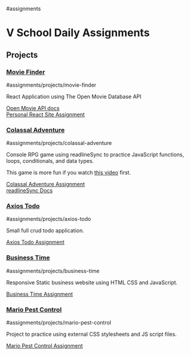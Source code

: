 #assignments
<h1>V School Daily Assignments</h1>

<h2>Projects</h2>

<h3><a href="https://github.com/aknud/assignments/tree/master/projects/movie-finder" target="blank">Movie Finder</a></h3>
<p>#assignments/projects/movie-finder</p>
<p>React Application using The Open Movie Database API</p>
<a href="http://www.omdbapi.com/" target="blank">Open Movie API docs</a>
<br>
<a href="https://coursework.vschool.io/personal-react-site/" target="blank">Personal React Site Assignment</a>


<h3><a href="https://github.com/aknud/assignments/tree/master/projects/colassal-adventure" target="blank"> Colassal Adventure</a></h3>
<p>#assignments/projects/colassal-adventure</p>
<p>Console RPG game using readlineSync to practice JavaScript functions, loops, conditionals, and data types.</p>
<p>This game is more fun if you watch <a href="https://www.youtube.com/watch?v=o0u4M6vppCI" target="blank">this video</a> first.</p>
<a href="https://coursework.vschool.io/colossal-adventure-console-rpg/" target="blank">Colassal Adventure Assignment</a>
<br>
<a href="https://www.npmjs.com/package/readline-sync">readlineSync Docs</a>


<h3><a href="https://github.com/aknud/assignments/tree/master/projects/axios-todo" target="blank">Axios Todo</a></h3>
<p>#assignments/projects/axios-todo</p>
<p>Small full crud todo application.</p>
<a href="https://coursework.vschool.io/axios-todo-practice/" target="blank">Axios Todo Assignment</a>


<h3><a href="https://github.com/aknud/assignments/tree/master/projects/business-time" target="blank"> Business Time </a></h3>
<p>#assignments/projects/business-time</p>
<p>Responsive Static business website using HTML CSS and JavaScript.</p>
<a href="https://coursework.vschool.io/business-time/" target="blank">Business Time Assignment</a>


<h3><a href="https://github.com/aknud/assignments/tree/master/projects/mario-pest-control" target="blank">Mario Pest Control</a></h3>
<p>#assignments/projects/mario-pest-control</p>
<p>Project to practice using external CSS stylesheets and JS script files. </p>
<a href="https://coursework.vschool.io/mario-pest-control/" target="blank">Mario Pest Control Assignment</a>

